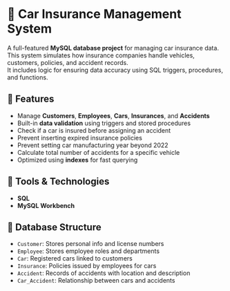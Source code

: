 # 🚗 Car Insurance Management System

A full-featured **MySQL database project** for managing car insurance data.  
This system simulates how insurance companies handle vehicles, customers, policies, and accident records.  
It includes logic for ensuring data accuracy using SQL triggers, procedures, and functions.

## 📌 Features

- Manage **Customers**, **Employees**, **Cars**, **Insurances**, and **Accidents**
- Built-in **data validation** using triggers and stored procedures
- Check if a car is insured before assigning an accident
- Prevent inserting expired insurance policies
- Prevent setting car manufacturing year beyond 2022
- Calculate total number of accidents for a specific vehicle
- Optimized using **indexes** for fast querying

## 🧰 Tools & Technologies
- **SQL**
- **MySQL Workbench**

## 📂 Database Structure

- `Customer`: Stores personal info and license numbers  
- `Employee`: Stores employee roles and departments  
- `Car`: Registered cars linked to customers  
- `Insurance`: Policies issued by employees for cars  
- `Accident`: Records of accidents with location and description  
- `Car_Accident`: Relationship between cars and accidents  

